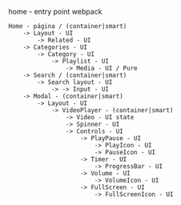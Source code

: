 
home - entry point webpack

    Home - página / (container|smart) 
        -> Layout - UI
            -> Related - UI 
        -> Categories - UI 
            -> Category - UI 
                -> Playlist - UI 
                    -> Media - UI / Pure 
        -> Search / (container|smart) 
            -> Search layout - UI
                -> -> Input - UI 
        -> Modal - (container|smart) 
            -> Layout - UI
                -> VideoPlayer - (container|smart) 
                    -> Video - UI state 
                    -> Spinner - UI 
                    -> Controls - UI 
                        -> PlayPause - UI 
                            -> PlayIcon - UI 
                            -> PauseIcon - UI 
                        -> Timer - UI 
                            -> ProgressBar - UI 
                        -> Volume - UI 
                            -> VolumeIcon - UI 
                        -> FullScreen - UI 
                            -> FullScreenIcon - UI